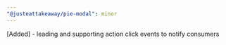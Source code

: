```yaml
---
"@justeattakeaway/pie-modal": minor
---
```


[Added] - leading and supporting action click events to notify consumers

